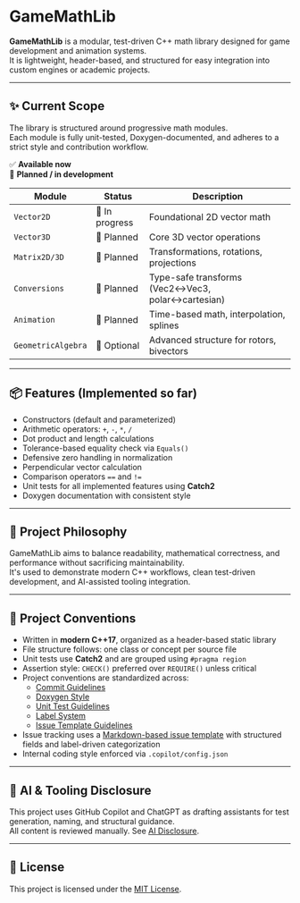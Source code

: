 # GameMathLib

**GameMathLib** is a modular, test-driven C++ math library designed for game development and animation systems.  
It is lightweight, header-based, and structured for easy integration into custom engines or academic projects.

---

## ✨ Current Scope

The library is structured around progressive math modules.  
Each module is fully unit-tested, Doxygen-documented, and adheres to a strict style and contribution workflow.

✅ **Available now**  
🔧 **Planned / in development**

| Module       | Status     | Description                                 |
|--------------|------------|---------------------------------------------|
| `Vector2D`   | 🧪 In progress | Foundational 2D vector math                |
| `Vector3D`   | 🔧 Planned  | Core 3D vector operations                    |
| `Matrix2D/3D`| 🔧 Planned  | Transformations, rotations, projections     |
| `Conversions`| 🔧 Planned  | Type-safe transforms (Vec2↔Vec3, polar↔cartesian) |
| `Animation`  | 🔧 Planned  | Time-based math, interpolation, splines     |
| `GeometricAlgebra` | 🔧 Optional | Advanced structure for rotors, bivectors |

---

## 📦 Features (Implemented so far)

- Constructors (default and parameterized)
- Arithmetic operators: `+`, `-`, `*`, `/`
- Dot product and length calculations
- Tolerance-based equality check via `Equals()`
- Defensive zero handling in normalization
- Perpendicular vector calculation
- Comparison operators `==` and `!=`
- Unit tests for all implemented features using **Catch2**
- Doxygen documentation with consistent style

---

## 🧭 Project Philosophy

GameMathLib aims to balance readability, mathematical correctness, and performance without sacrificing maintainability.  
It's used to demonstrate modern C++ workflows, clean test-driven development, and AI-assisted tooling integration.

---

## 🧰 Project Conventions

- Written in **modern C++17**, organized as a header-based static library
- File structure follows: one class or concept per source file
- Unit tests use **Catch2** and are grouped using `#pragma region`
- Assertion style: `CHECK()` preferred over `REQUIRE()` unless critical
- Project conventions are standardized across:
  - [Commit Guidelines](.github/commit-guidelines.md)
  - [Doxygen Style](.github/doxygen-style.md)
  - [Unit Test Guidelines](.github/unit-test-guidelines.md)
  - [Label System](.github/label-guidelines.md)
  - [Issue Template Guidelines](.github/issue-template-guidelines.md)
- Issue tracking uses a [Markdown-based issue template](.github/ISSUE_TEMPLATE/new-issue.md) with structured fields and label-driven categorization
- Internal coding style enforced via `.copilot/config.json`

---

## 🤖 AI & Tooling Disclosure

This project uses GitHub Copilot and ChatGPT as drafting assistants for test generation, naming, and structural guidance.  
All content is reviewed manually. See [AI Disclosure](#ai--tooling-disclosure).

---

## 📄 License

This project is licensed under the [MIT License](LICENSE.md).